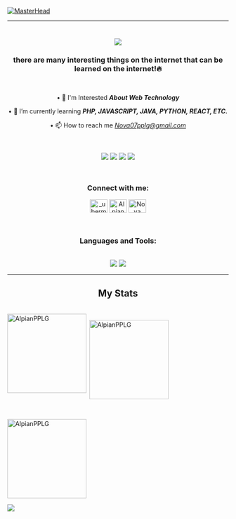 [![MasterHead](https://firebasestorage.googleapis.com/v0/b/flexi-coding.appspot.com/o/dempgi7-520f8d5f-63d4-4453-8822-dbc149ae27f8.gif?alt=media&token=91c0c7b2-93c3-4029-b011-1a8703c5730d)](https://alpianpplg.io)

<hr/>

<h1 align="center">
    <img src="https://readme-typing-svg.herokuapp.com/?font=Righteous&size=35&center=true&vCenter=true&width=500&height=70&duration=4000&lines=Hi+There!+👋;+I'm+Alpian!🔥;" />
</h1>
<h3 align="center">there are many interesting things on the internet that can be learned on the internet!🔥</h3>

<br/>

<div align="center">

• 👀 I'm Interested _**About Web Technology**_
 
• 🌱 I’m currently learning  _**PHP, JAVASCRIPT, JAVA, PYTHON, REACT, ETC.**_ 
  
 • 📫 How to reach me *Nova07pplg@gmail.com*
 </div>
 
<br>

<p align="center"> 
<a href="https://github.com/AlpianPPLG" target="_blank"><img align="center" src="https://img.shields.io/badge/GitHub-100000?style=for-the-badge&logo=github&logoColor=white" target="_blank"></a>
<a href="https://instagram.com/_ubermensch7" target="_blank"><img align="center" src="https://img.shields.io/badge/Instagram-E4405F?style=for-the-badge&logo=instagram&logoColor=white" target="_blank"></a>
<a href="https://facebook.com/Nova Pratama" target="_blank"><img align="center" src="https://img.shields.io/badge/Facebook-fcebef?style=for-the-badge&logo=facebook&logoColor=blue" target="_blank"></a>
<a href="https://gmail.com/Nova07pplg@gmail.com" target="_blank"><img align="center" src="https://img.shields.io/badge/Gmail-fcebef?style=for-the-badge&logo=gmail&logoColor=red" target="_blank"></a>
</p>
     
<br>
<h3 align="center">Connect with me:</h3>
<p align="center">
<a href="https://instagram.com/_ubermensch7" target="blank"><img align="center" src="https://raw.githubusercontent.com/rahuldkjain/github-profile-readme-generator/master/src/images/icons/Social/instagram.svg" alt="_ubermensch7" height="30" width="40" /></a>
<a href="https://github.com/AlpianPPLG" target="blank"><img align="center" src="https://raw.githubusercontent.com/rahuldkjain/github-profile-readme-generator/master/src/images/icons/Social/github.svg" alt="AlpianPPLG" height="30" width="40" /></a>
<a href="https://facebook.com/Nova Pratama" target="blank"><img align="center" src="https://raw.githubusercontent.com/rahuldkjain/github-profile-readme-generator/master/src/images/icons/Social/facebook.svg" alt="Nova Pratama" height="30" width="40" /></a>
</p>

<br>

<h3 align="center">Languages and Tools:</h3>
<p align="center"> <br/>  <img src="https://skillicons.dev/icons?i=vscode,sublime,linux,debian,github,java,kotlin,python" />
    <img src="https://skillicons.dev/icons?i=javascript,php,react,mysql,nodejs,express,laravel,tailwindcss,bootstrap" /><br> </p>

<hr/>

<h2 align="center"> My Stats </h2>
<br>

<img align="left" height="180em" src="https://github-readme-stats.vercel.app/api/top-langs/?username=AlpianPPLG&layout=compact&theme=dark" alt="AlpianPPLG" />

<p>&nbsp;<img align="center" height="180em" src="https://github-readme-stats.vercel.app/api?username=AlpianPPLG&show_icons=true&locale=en&theme=dark" alt="AlpianPPLG" /> </p>

<br/>

<p><img align="center" height="180em" src="https://github-readme-streak-stats.herokuapp.com/?user=AlpianPPLG&theme=dark" alt="AlpianPPLG" /> </p>

<img src="https://user-images.githubusercontent.com/73097560/115834477-dbab4500-a447-11eb-908a-139a6edaec5c.gif">
